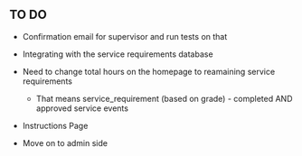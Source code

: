## TO DO

- Confirmation email for supervisor and run tests on that
- Integrating with the service requirements database
- Need to change total hours on the homepage to reamaining service requirements
    - That means service_requirement (based on grade) - completed AND approved service events

- Instructions Page


- Move on to admin side